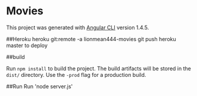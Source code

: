 # Movies

This project was generated with [Angular CLI](https://github.com/angular/angular-cli) version 1.4.5.

##Heroku
heroku git:remote -a lionmean444-movies
git push heroku master to deploy

##build

Run `npm install` to build the project. The build artifacts will be stored in the `dist/` directory. Use the `-prod` flag for a production build.

##Run
Run 'node server.js'
